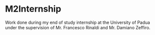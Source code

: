 # M2Internship
Work done during my end of study internship at the University of Padua under the supervision of Mr. Francesco Rinaldi and Mr. Damiano Zeffiro.
